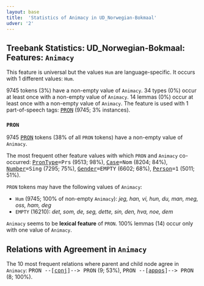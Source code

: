 ```yaml
---
layout: base
title:  'Statistics of Animacy in UD_Norwegian-Bokmaal'
udver: '2'
---
```


## Treebank Statistics: UD_Norwegian-Bokmaal: Features: `Animacy`

This feature is universal but the values `Hum` are language-specific.
It occurs with 1 different values: `Hum`.

9745 tokens (3%) have a non-empty value of `Animacy`.
34 types (0%) occur at least once with a non-empty value of `Animacy`.
14 lemmas (0%) occur at least once with a non-empty value of `Animacy`.
The feature is used with 1 part-of-speech tags: <tt><a href="no_bokmaal-pos-PRON.html">PRON</a></tt> (9745; 3% instances).

### `PRON`

9745 <tt><a href="no_bokmaal-pos-PRON.html">PRON</a></tt> tokens (38% of all `PRON` tokens) have a non-empty value of `Animacy`.

The most frequent other feature values with which `PRON` and `Animacy` co-occurred: <tt><a href="no_bokmaal-feat-PronType.html">PronType</a></tt><tt>=Prs</tt> (9513; 98%), <tt><a href="no_bokmaal-feat-Case.html">Case</a></tt><tt>=Nom</tt> (8204; 84%), <tt><a href="no_bokmaal-feat-Number.html">Number</a></tt><tt>=Sing</tt> (7295; 75%), <tt><a href="no_bokmaal-feat-Gender.html">Gender</a></tt><tt>=EMPTY</tt> (6602; 68%), <tt><a href="no_bokmaal-feat-Person.html">Person</a></tt><tt>=1</tt> (5011; 51%).

`PRON` tokens may have the following values of `Animacy`:

* `Hum` (9745; 100% of non-empty `Animacy`): <em>jeg, han, vi, hun, du, man, meg, oss, ham, deg</em>
* `EMPTY` (16210): <em>det, som, de, seg, dette, sin, den, hva, noe, dem</em>

`Animacy` seems to be **lexical feature** of `PRON`. 100% lemmas (14) occur only with one value of `Animacy`.

## Relations with Agreement in `Animacy`

The 10 most frequent relations where parent and child node agree in `Animacy`:
<tt>PRON --[<tt><a href="no_bokmaal-dep-conj.html">conj</a></tt>]--> PRON</tt> (9; 53%),
<tt>PRON --[<tt><a href="no_bokmaal-dep-appos.html">appos</a></tt>]--> PRON</tt> (8; 100%).

